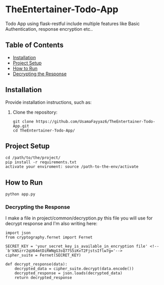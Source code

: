 # TheEntertainer-Todo-App

Todo App using flask-restful include multiple features like Basic Authentication, response encryption etc..

## Table of Contents

- [Installation](#installation)
- [Project Setup](#project-setup)
- [How to Run](#how-to-run)
- [Decrypting the Response](#decrypting-the-response)

## Installation

Provide installation instructions, such as:

1. Clone the repository:

   ```shell
   git clone https://github.com/UsamaFayyaz6/TheEntertainer-Todo-App.git
   cd TheEntertainer-Todo-App/
   ```

## Project Setup
```
cd /path/to/the/project/
pip install -r requirements.txt
activate your enviroment: source /path-to-the-env/activate
```

## How to Run
```
python app.py
```

### Decrypting the Response

I make a file in project/common/decryption.py this file you will use for decrypt response and I'm also writing here:

```
import json
from cryptography.fernet import Fernet

SECRET_KEY = 'your_secret_key_is_available_in_encryption file' <!--`b'kNSzrr2qU64mtDiRWNgG3sQ77S5iKvT2FjstsIflw7g='-->
cipher_suite = Fernet(SECRET_KEY)

def decrypt_response(data):
    decrypted_data = cipher_suite.decrypt(data.encode())
    decrypted_response = json.loads(decrypted_data)
    return decrypted_response
 ```
